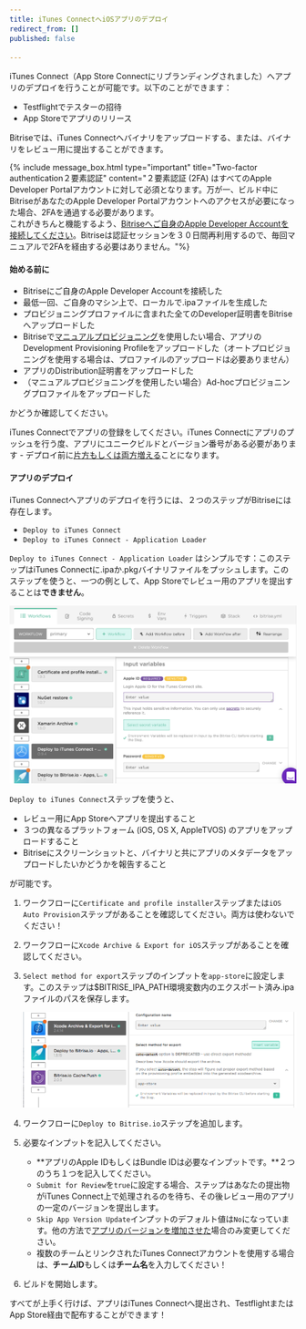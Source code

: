 ```yaml
---
title: iTunes ConnectへiOSアプリのデプロイ
redirect_from: []
published: false

---
```

iTunes Connect（App Store Connectにリブランディングされました）へアプリのデプロイを行うことが可能です。以下のことができます：

* Testflightでテスターの招待
* App Storeでアプリのリリース

Bitriseでは、iTunes Connectへバイナリをアップロードする、または、バイナリをレビュー用に提出することができます。

{% include message_box.html type="important" title="Two-factor authentication２要素認証" content="２要素認証 (2FA) はすべてのApple Developer Portalアカウントに対して必須となります。万が一、ビルド中にBitriseがあなたのApple Developer Portalアカウントへのアクセスが必要になった場合、2FAを通過する必要があります。  
これがきちんと機能するよう、[Bitriseへご自身のApple Developer Accountを接続してください](/getting-started/signing-up/connecting-apple-dev-account/)。Bitriseは認証セッションを３０日間再利用するので、毎回マニュアルで2FAを経由する必要はありません。"%}

#### 始める前に

* Bitriseにご自身のApple Developer Accountを接続した
* 最低一回、ご自身のマシン上で、ローカルで.ipaファイルを生成した
* プロビジョニングプロファイルに含まれた全てのDeveloper証明書をBitriseへアップロードした
* Bitriseで[マニュアルプロビジョニング](/code-signing/ios-code-signing/ios-manual-provisioning/)を使用したい場合、アプリのDevelopment Provisioning Profileをアップロードした（オートプロビジョニングを使用する場合は、プロファイルのアップロードは必要ありません）
* アプリのDistribution証明書をアップロードした
* （マニュアルプロビジョニングを使用したい場合）Ad-hocプロビジョニングプロファイルをアップロードした

かどうか確認してください。

iTunes Connectでアプリの登録をしてください。iTunes Connectにアプリのプッシュを行う度、アプリにユニークビルドとバージョン番号がある必要があります - デプロイ前に[片方もしくは両方増える](/builds/build-numbering-and-app-versioning/)ことになります。

#### アプリのデプロイ

iTunes Connectへアプリのデプロイを行うには、２つのステップがBitriseには存在します。

* `Deploy to iTunes Connect`
* `Deploy to iTunes Connect - Application Loader`

`Deploy to iTunes Connect - Application Loader` はシンプルです：このステップはiTunes Connectに.ipaか.pkgバイナリファイルをプッシュします。このステップを使うと、一つの例として、App Storeでレビュー用のアプリを提出することは**できません**。

![](/img/itunes-connect.png)

`Deploy to iTunes Connect`ステップを使うと、

* レビュー用にApp Storeへアプリを提出すること
* ３つの異なるプラットフォーム (iOS, OS X, AppleTVOS) のアプリをアップロードすること
* Bitriseにスクリーンショットと、バイナリと共にアプリのメタデータをアップロードしたいかどうかを報告すること

が可能です。

1. ワークフローに`Certificate and profile installer`ステップまたは`iOS Auto Provision`ステップがあることを確認してください。両方は使わないでください！
2. ワークフローに`Xcode Archive & Export for iOS`ステップがあることを確認してください。
3. `Select method for export`ステップのインプットを`app-store`に設定します。このステップは$BITRISE_IPA_PATH環境変数内のエクスポート済み.ipaファイルのパスを保存します。

   ![](/img/app-store-export.png)
4. ワークフローに`Deploy to Bitrise.io`ステップを追加します。
5. 必要なインプットを記入してください。
   * **アプリのApple IDもしくはBundle IDは必要なインプットです。**２つのうち１つを記入してください。
   * `Submit for Review`を`true`に設定する場合、ステップはあなたの提出物がiTunes Connect上で処理されるのを待ち、その後レビュー用のアプリの一定のバージョンを提出します。
   * `Skip App Version Update`インプットのデフォルト値は`No`になっています。他の方法で[アプリのバージョンを増加させた](/builds/build-numbering-and-app-versioning/)場合のみ変更してください。
   * 複数のチームとリンクされたiTunes Connectアカウントを使用する場合は、**チームID**もしくは**チーム名**を入力してください！
6. ビルドを開始します。

すべてが上手く行けば、アプリはiTunes Connectへ提出され、TestflightまたはApp Store経由で配布することができます！